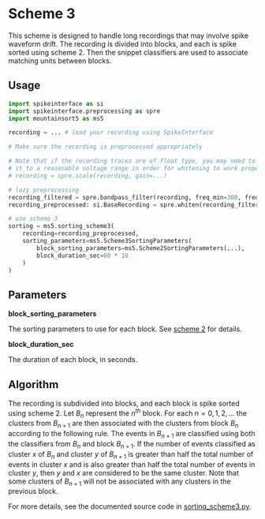 # Scheme 3

This scheme is designed to handle long recordings that may involve spike waveform drift. The recording is divided into blocks, and each is spike sorted using scheme 2. Then the snippet classifiers are used to associate matching units between blocks.

## Usage

```python
import spikeinterface as si
import spikeinterface.preprocessing as spre
import mountainsort5 as ms5

recording = ... # load your recording using SpikeInterface

# Make sure the recording is preprocessed appropriately

# Note that if the recording traces are of float type, you may need to scale
# it to a reasonable voltage range in order for whitening to work properly
# recording = spre.scale(recording, gain=...)

# lazy preprocessing
recording_filtered = spre.bandpass_filter(recording, freq_min=300, freq_max=6000)
recording_preprocessed: si.BaseRecording = spre.whiten(recording_filtered, dtype='float32')

# use scheme 3
sorting = ms5.sorting_scheme3(
    recording=recording_preprocessed,
    sorting_parameters=ms5.Scheme3SortingParameters(
        block_sorting_parameters=ms5.Scheme2SortingParameters(...),
        block_duration_sec=60 * 10
    )
)
```

## Parameters

**block_sorting_parameters**

The sorting parameters to use for each block. See [scheme 2](./scheme2.md) for details.

**block_duration_sec**

The duration of each block, in seconds.

## Algorithm

The recording is subdivided into blocks, and each block is spike sorted using scheme 2. Let $B_n$ represent the $n^{th}$ block. For each $n=0,1,2,\dots$ the clusters from $B_{n+1}$ are then associated with the clusters from block $B_n$ according to the following rule. The events in $B_{n+1}$ are classified using both the classifiers from $B_n$ and block $B_{n+1}$. If the number of events classified as cluster $x$ of $B_n$ and cluster $y$ of $B_{n+1}$ is greater than half the total number of events in cluster $x$ and is also greater than half the total number of events in cluster $y$, then $y$ and $x$ are considered to be the same cluster. Note that some clusters of $B_{n+1}$ will not be associated with any clusters in the previous block.

For more details, see the documented source code in [sorting_scheme3.py](../mountainsort5/schemes/sorting_scheme3.py).